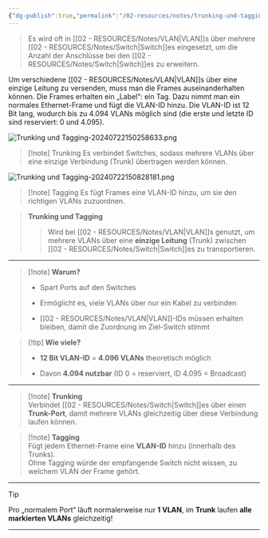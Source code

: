 ```yaml
---
{"dg-publish":true,"permalink":"/02-resources/notes/trunking-und-tagging/","tags":["netzwerk","hardware"],"noteIcon":"","updated":"2025-08-26T16:35:08.162+02:00"}
---
```


>Es wird oft in [[02 - RESOURCES/Notes/VLAN\|VLAN]]s über mehrere [[02 - RESOURCES/Notes/Switch\|Switch]]es eingesetzt, um die Anzahl der Anschlüsse bei den [[02 - RESOURCES/Notes/Switch\|Switch]]es zu erweitern.

Um verschiedene [[02 - RESOURCES/Notes/VLAN\|VLAN]]s über eine einzige Leitung zu versenden, muss man die Frames auseinanderhalten können. Die Frames erhalten ein „Label“: ein Tag. Dazu nimmt man ein normales Ethernet-Frame und fügt die VLAN-ID hinzu. Die VLAN-ID ist 12 Bit lang, wodurch bis zu 4.094 VLANs möglich sind (die erste und letzte ID sind reserviert: 0 und 4.095).


![Trunking und Tagging-20240722150258633.png](/img/user/02%20-%20RESOURCES/Files/IMG/Trunking%20und%20Tagging-20240722150258633.png)
>[!note] Trunking
> Es verbindet Switches, sodass mehrere VLANs über eine einzige Verbindung (Trunk) übertragen werden können.


![Trunking und Tagging-20240722150828181.png](/img/user/02%20-%20RESOURCES/Files/IMG/Trunking%20und%20Tagging-20240722150828181.png)
>[!note] Tagging
> Es fügt Frames eine VLAN-ID hinzu, um sie den richtigen VLANs zuzuordnen.


> **Trunking und Tagging**
> 
> > Wird bei [[02 - RESOURCES/Notes/VLAN\|VLAN]]s genutzt, um mehrere VLANs über eine **einzige Leitung** (Trunk) zwischen [[02 - RESOURCES/Notes/Switch\|Switch]]es zu transportieren.

---

> [!note] **Warum?**
> 
> - Spart Ports auf den Switches
>     
> - Ermöglicht es, viele VLANs über nur ein Kabel zu verbinden
>     
> - [[02 - RESOURCES/Notes/VLAN\|VLAN]]-IDs müssen erhalten bleiben, damit die Zuordnung im Ziel-Switch stimmt
>     

> [!tip] **Wie viele?**
> 
> - **12 Bit VLAN-ID** = **4.096 VLANs** theoretisch möglich
>     
> - Davon **4.094 nutzbar** (ID 0 = reserviert, ID 4.095 = Broadcast)
>     

---

> [!note] **Trunking**  
> Verbindet [[02 - RESOURCES/Notes/Switch\|Switch]]es über einen **Trunk-Port**, damit mehrere VLANs gleichzeitig über diese Verbindung laufen können.

> [!note] **Tagging**  
> Fügt jedem Ethernet-Frame eine **VLAN-ID** hinzu (innerhalb des Trunks).  
> Ohne Tagging würde der empfangende Switch nicht wissen, zu welchem VLAN der Frame gehört.

---

> [!tip]  
> Pro „normalem Port“ läuft normalerweise nur **1 VLAN**, im **Trunk** laufen **alle markierten VLANs** gleichzeitig!

---
